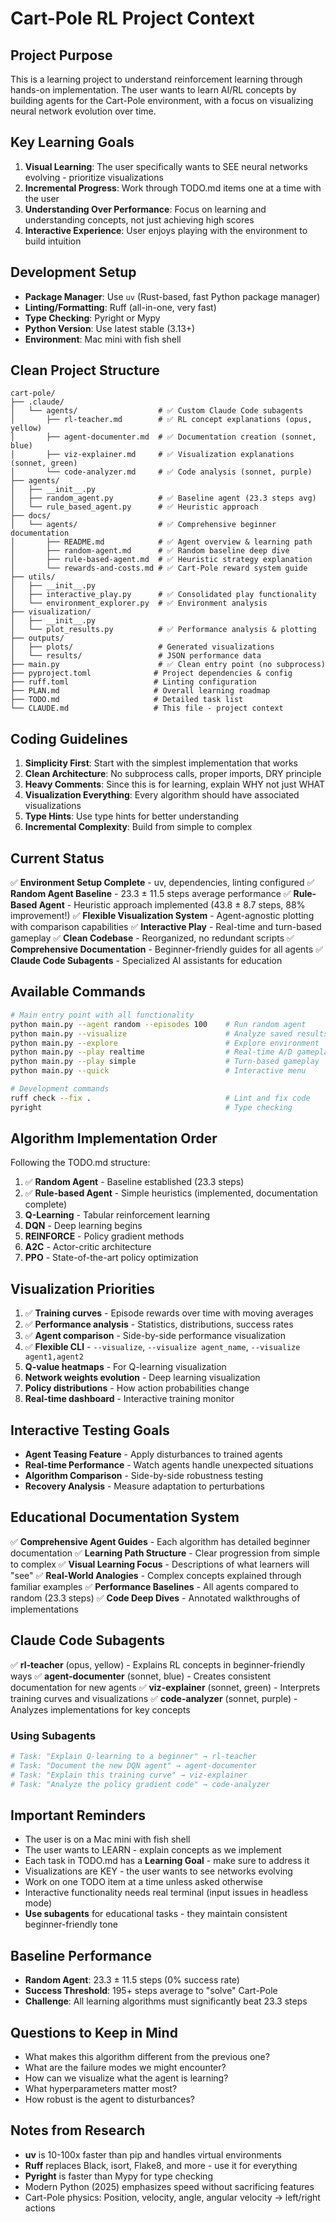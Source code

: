 # Cart-Pole RL Project Context

## Project Purpose
This is a learning project to understand reinforcement learning through hands-on implementation. The user wants to learn AI/RL concepts by building agents for the Cart-Pole environment, with a focus on visualizing neural network evolution over time.

## Key Learning Goals
1. **Visual Learning**: The user specifically wants to SEE neural networks evolving - prioritize visualizations
2. **Incremental Progress**: Work through TODO.md items one at a time with the user
3. **Understanding Over Performance**: Focus on learning and understanding concepts, not just achieving high scores
4. **Interactive Experience**: User enjoys playing with the environment to build intuition

## Development Setup
- **Package Manager**: Use `uv` (Rust-based, fast Python package manager)
- **Linting/Formatting**: Ruff (all-in-one, very fast)
- **Type Checking**: Pyright or Mypy
- **Python Version**: Use latest stable (3.13+)
- **Environment**: Mac mini with fish shell

## Clean Project Structure
```
cart-pole/
├── .claude/
│   └── agents/                  # ✅ Custom Claude Code subagents
│       ├── rl-teacher.md        # ✅ RL concept explanations (opus, yellow)
│       ├── agent-documenter.md  # ✅ Documentation creation (sonnet, blue)
│       ├── viz-explainer.md     # ✅ Visualization explanations (sonnet, green)
│       └── code-analyzer.md     # ✅ Code analysis (sonnet, purple)
├── agents/
│   ├── __init__.py
│   ├── random_agent.py          # ✅ Baseline agent (23.3 steps avg)
│   └── rule_based_agent.py      # ✅ Heuristic approach
├── docs/
│   └── agents/                  # ✅ Comprehensive beginner documentation
│       ├── README.md            # ✅ Agent overview & learning path
│       ├── random-agent.md      # ✅ Random baseline deep dive
│       ├── rule-based-agent.md  # ✅ Heuristic strategy explanation
│       └── rewards-and-costs.md # ✅ Cart-Pole reward system guide
├── utils/
│   ├── __init__.py
│   ├── interactive_play.py      # ✅ Consolidated play functionality
│   └── environment_explorer.py  # ✅ Environment analysis
├── visualization/
│   ├── __init__.py
│   └── plot_results.py          # ✅ Performance analysis & plotting
├── outputs/
│   ├── plots/                   # Generated visualizations
│   └── results/                 # JSON performance data
├── main.py                      # ✅ Clean entry point (no subprocess)
├── pyproject.toml              # Project dependencies & config
├── ruff.toml                   # Linting configuration
├── PLAN.md                     # Overall learning roadmap
├── TODO.md                     # Detailed task list
└── CLAUDE.md                   # This file - project context
```

## Coding Guidelines
1. **Simplicity First**: Start with the simplest implementation that works
2. **Clean Architecture**: No subprocess calls, proper imports, DRY principle
3. **Heavy Comments**: Since this is for learning, explain WHY not just WHAT
4. **Visualization Everything**: Every algorithm should have associated visualizations
5. **Type Hints**: Use type hints for better understanding
6. **Incremental Complexity**: Build from simple to complex

## Current Status
✅ **Environment Setup Complete** - uv, dependencies, linting configured
✅ **Random Agent Baseline** - 23.3 ± 11.5 steps average performance
✅ **Rule-Based Agent** - Heuristic approach implemented (43.8 ± 8.7 steps, 88% improvement!)
✅ **Flexible Visualization System** - Agent-agnostic plotting with comparison capabilities
✅ **Interactive Play** - Real-time and turn-based gameplay
✅ **Clean Codebase** - Reorganized, no redundant scripts
✅ **Comprehensive Documentation** - Beginner-friendly guides for all agents
✅ **Claude Code Subagents** - Specialized AI assistants for education

## Available Commands
```bash
# Main entry point with all functionality
python main.py --agent random --episodes 100    # Run random agent
python main.py --visualize                      # Analyze saved results
python main.py --explore                        # Explore environment
python main.py --play realtime                  # Real-time A/D gameplay
python main.py --play simple                    # Turn-based gameplay
python main.py --quick                          # Interactive menu

# Development commands
ruff check --fix .                              # Lint and fix code
pyright                                         # Type checking
```

## Algorithm Implementation Order
Following the TODO.md structure:
1. ✅ **Random Agent** - Baseline established (23.3 steps)
2. ✅ **Rule-based Agent** - Simple heuristics (implemented, documentation complete)
3. **Q-Learning** - Tabular reinforcement learning
4. **DQN** - Deep learning begins
5. **REINFORCE** - Policy gradient methods
6. **A2C** - Actor-critic architecture
7. **PPO** - State-of-the-art policy optimization

## Visualization Priorities
1. ✅ **Training curves** - Episode rewards over time with moving averages
2. ✅ **Performance analysis** - Statistics, distributions, success rates
3. ✅ **Agent comparison** - Side-by-side performance visualization
4. ✅ **Flexible CLI** - `--visualize`, `--visualize agent_name`, `--visualize agent1,agent2`
5. **Q-value heatmaps** - For Q-learning visualization
6. **Network weights evolution** - Deep learning visualization
7. **Policy distributions** - How action probabilities change
8. **Real-time dashboard** - Interactive training monitor

## Interactive Testing Goals
- **Agent Teasing Feature** - Apply disturbances to trained agents
- **Real-time Performance** - Watch agents handle unexpected situations
- **Algorithm Comparison** - Side-by-side robustness testing
- **Recovery Analysis** - Measure adaptation to perturbations

## Educational Documentation System
✅ **Comprehensive Agent Guides** - Each algorithm has detailed beginner documentation
✅ **Learning Path Structure** - Clear progression from simple to complex
✅ **Visual Learning Focus** - Descriptions of what learners will "see"
✅ **Real-World Analogies** - Complex concepts explained through familiar examples
✅ **Performance Baselines** - All agents compared to random (23.3 steps)
✅ **Code Deep Dives** - Annotated walkthroughs of implementations

## Claude Code Subagents
✅ **rl-teacher** (opus, yellow) - Explains RL concepts in beginner-friendly ways
✅ **agent-documenter** (sonnet, blue) - Creates consistent documentation for new agents
✅ **viz-explainer** (sonnet, green) - Interprets training curves and visualizations
✅ **code-analyzer** (sonnet, purple) - Analyzes implementations for key concepts

### Using Subagents
```bash
# Task: "Explain Q-learning to a beginner" → rl-teacher
# Task: "Document the new DQN agent" → agent-documenter  
# Task: "Explain this training curve" → viz-explainer
# Task: "Analyze the policy gradient code" → code-analyzer
```

## Important Reminders
- The user is on a Mac mini with fish shell
- The user wants to LEARN - explain concepts as we implement
- Each task in TODO.md has a **Learning Goal** - make sure to address it
- Visualizations are KEY - the user wants to see networks evolving
- Work on one TODO item at a time unless asked otherwise
- Interactive functionality needs real terminal (input issues in headless mode)
- **Use subagents** for educational tasks - they maintain consistent beginner-friendly tone

## Baseline Performance
- **Random Agent**: 23.3 ± 11.5 steps (0% success rate)
- **Success Threshold**: 195+ steps average to "solve" Cart-Pole
- **Challenge**: All learning algorithms must significantly beat 23.3 steps

## Questions to Keep in Mind
- What makes this algorithm different from the previous one?
- What are the failure modes we might encounter?
- How can we visualize what the agent is learning?
- What hyperparameters matter most?
- How robust is the agent to disturbances?

## Notes from Research
- **uv** is 10-100x faster than pip and handles virtual environments
- **Ruff** replaces Black, isort, Flake8, and more - use it for everything
- **Pyright** is faster than Mypy for type checking
- Modern Python (2025) emphasizes speed without sacrificing features
- Cart-Pole physics: Position, velocity, angle, angular velocity → left/right actions